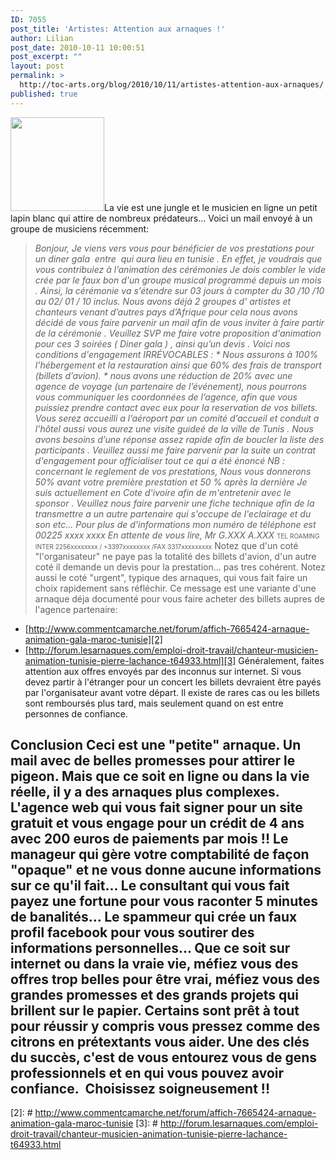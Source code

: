 ```yaml
---
ID: 7055
post_title: 'Artistes: Attention aux arnaques !'
author: Lilian
post_date: 2010-10-11 10:00:51
post_excerpt: ""
layout: post
permalink: >
  http://toc-arts.org/blog/2010/10/11/artistes-attention-aux-arnaques/
published: true
---
```

[<img class="size-thumbnail wp-image-9068 alignleft" title="attention" src="http://toc-arts.org/blog/wp-content/uploads/2010/10/attention-150x150.gif" alt="" width="150" height="150" />][1]La vie est une jungle et le musicien en ligne un petit lapin blanc qui attire de nombreux prédateurs... Voici un mail envoyé à un groupe de musiciens récemment: 
> *Bonjour,* *Je viens vers vous pour bénéficier de vos prestations pour un diner gala  entre  qui aura lieu en tunisie . En effet, je voudrais que vous contribuiez à l’animation des cérémonies Je dois combler le vide crée par le faux bon d'un groupe musical programmé depuis un mois .* *Ainsi, la cérémonie va s’étendre sur 03 jours à compter du 30 /10 /10 au 02/ 01 / 10 inclus.* *Nous avons déjà 2 groupes d' artistes et chanteurs venant d’autres pays d’Afrique pour cela nous avons décidé de vous faire parvenir un mail afin de vous inviter à faire partir de la cérémonie .* *Veuillez SVP me faire votre proposition d'animation pour ces 3 soirées ( Diner gala ) , ainsi qu’un devis .* *Voici nos conditions d'engagement IRRÉVOCABLES : * Nous assurons à 100% l’hébergement et la restauration ainsi que 60% des frais de transport (billets d’avion). * nous avons une réduction de 20% avec une agence de voyage (un partenaire de l’événement), nous pourrons vous communiquer les coordonnées de l’agence, afin que vous puissiez prendre contact avec eux pour la reservation de vos billets.* *Vous serez accueilli a l’aéroport par un comité d’accueil et conduit a l’hôtel aussi vous aurez une visite guideé de la ville de Tunis .* *Nous avons besoins d’une réponse assez rapide afin de boucler la liste des participants .* *Veuillez aussi me faire parvenir par la suite un contrat d'engagement pour officialiser tout ce qui a été énoncé* *NB : concernant le reglement de vos prestations, Nous vous donnerons 50% avant votre première prestation et 50 % après la dernière* *Je suis actuellement en Cote d'ivoire afin de m'entretenir avec le sponsor .* *Veuillez nous faire parvenir une fiche technique afin de la transmettre a un autre partenaire qui s'occupe de l'eclairage et du son etc...* *Pour plus de d'informations mon numéro de téléphone est 00225 xxxx xxxx En attente de vous lire, Mr G.XXX A.XXX* <span><span style="font-size: x-small;">TEL ROAMING INTER 2256xxxxxxxx / +3397xxxxxxxx /FAX 3317xxxxxxxxx</span></span> Notez que d'un coté "l'organisateur" ne paye pas la totalité des billets d'avion, d'un autre coté il demande un devis pour la prestation... pas tres cohérent. Notez aussi le coté "urgent", typique des arnaques, qui vous fait faire un choix rapidement sans réfléchir. Ce message est une variante d'une arnaque déja documenté pour vous faire acheter des billets aupres de l'agence partenaire: 
*   [http://www.commentcamarche.net/forum/affich-7665424-arnaque-animation-gala-maroc-tunisie][2]
*   [http://forum.lesarnaques.com/emploi-droit-travail/chanteur-musicien-animation-tunisie-pierre-lachance-t64933.html][3] Généralement, faites attention aux offres envoyés par des inconnus sur internet. Si vous devez partir à l'étranger pour un concert les billets devraient être payés par l'organisateur avant votre départ. Il existe de rares cas ou les billets sont remboursés plus tard, mais seulement quand on est entre personnes de confiance. 

## Conclusion Ceci est une "petite" arnaque. Un mail avec de belles promesses pour attirer le pigeon. Mais que ce soit en ligne ou dans la vie réelle, il y a des arnaques plus complexes. L'agence web qui vous fait signer pour un site gratuit et vous engage pour un crédit de 4 ans avec 200 euros de paiements par mois !! Le manageur qui gère votre comptabilité de façon "opaque" et ne vous donne aucune informations sur ce qu'il fait... Le consultant qui vous fait payez une fortune pour vous raconter 5 minutes de banalités... Le spammeur qui crée un faux profil facebook pour vous soutirer des informations personnelles... Que ce soit sur internet ou dans la vraie vie, méfiez vous des offres trop belles pour être vrai, méfiez vous des grandes promesses et des grands projets qui  brillent sur le papier. Certains sont prêt à tout pour réussir y compris vous pressez comme des citrons en prétextants vous aider. Une des clés du succès, c'est de vous entourez vous de gens professionnels et en qui vous pouvez avoir confiance.  Choisissez soigneusement !!

 [1]: http://toc-arts.org/blog/wp-content/uploads/2010/10/attention.gif
 [2]: # http://www.commentcamarche.net/forum/affich-7665424-arnaque-animation-gala-maroc-tunisie
 [3]: # http://forum.lesarnaques.com/emploi-droit-travail/chanteur-musicien-animation-tunisie-pierre-lachance-t64933.html